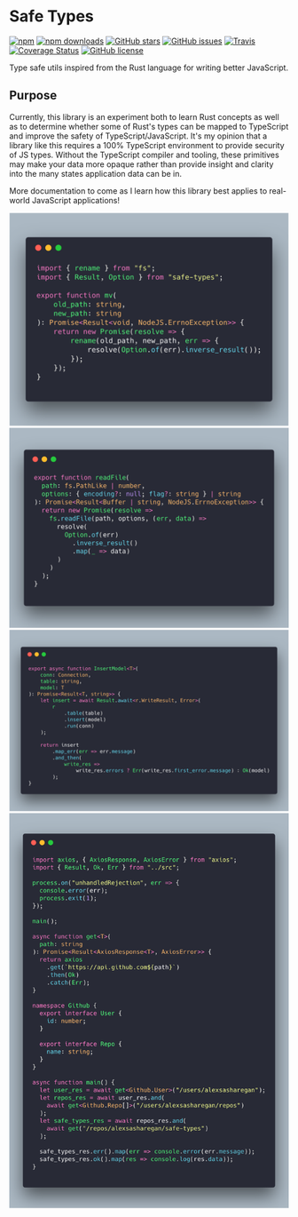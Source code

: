 # Safe Types

[![npm](https://img.shields.io/npm/v/safe-types.svg?style=for-the-badge)](https://img.shields.io/npm/v/safe-types)
[![npm downloads](https://img.shields.io/npm/dt/safe-types.svg?style=for-the-badge)](https://www.npmjs.com/package/safe-types)
[![GitHub stars](https://img.shields.io/github/stars/alexsasharegan/safe-types.svg?style=for-the-badge)](https://github.com/alexsasharegan/safe-types/stargazers)
[![GitHub issues](https://img.shields.io/github/issues/alexsasharegan/safe-types.svg?style=for-the-badge)](https://github.com/alexsasharegan/safe-types/issues)
[![Travis](https://img.shields.io/travis/alexsasharegan/safe-types.svg?style=for-the-badge)](https://github.com/alexsasharegan/safe-types)
[![Coverage Status](https://img.shields.io/coveralls/github/alexsasharegan/safe-types.svg?style=for-the-badge)](https://coveralls.io/github/alexsasharegan/safe-types)
[![GitHub license](https://img.shields.io/github/license/alexsasharegan/safe-types.svg?style=for-the-badge)](https://github.com/alexsasharegan/safe-types/blob/master/LICENSE.md)

Type safe utils inspired from the Rust language for writing better JavaScript.

## Purpose

Currently, this library is an experiment both to learn Rust concepts as well as
to determine whether some of Rust's types can be mapped to TypeScript and
improve the safety of TypeScript/JavaScript. It's my opinion that a library like
this requires a 100% TypeScript environment to provide security of JS types.
Without the TypeScript compiler and tooling, these primitives may make your data
more opaque rather than provide insight and clarity into the many states
application data can be in.

More documentation to come as I learn how this library best applies to
real-world JavaScript applications!

![option inverse for nodejs callback with error first](./examples/option-inverse-result.png)
![readfile nodejs](./examples/readFile.png)
![database insert nodejs](./examples/db-insert-after.png)
![github example code](./examples/github-example.png)
